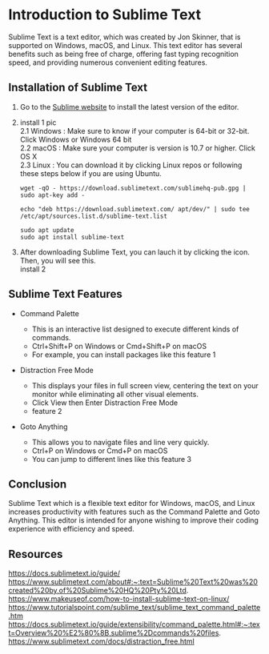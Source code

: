 # Introduction to Sublime Text

Sublime Text is a text editor, which was created by Jon Skinner, that is supported on Windows, macOS, and Linux. This text editor has several benefits such as being free of charge, offering fast typing recognition speed, and providing numerous convenient editing features.

## Installation of Sublime Text
1. Go to the [Sublime website](https://www.sublimetext.com/3) to install the latest version of the editor. 

2. install 1 pic <br/>
2.1 Windows : Make sure to know if your computer is 64-bit or 32-bit. Click Windows or Windows 64 bit<br/>
2.2 macOS : Make sure your computer is version is 10.7 or higher. Click OS X <br/>
2.3 Linux : You can download it by clicking Linux repos or following these steps below if you are using Ubuntu. <br/>
    ```
    wget -qO - https://download.sublimetext.com/sublimehq-pub.gpg | sudo apt-key add -
    ```
    ```
    echo "deb https://download.sublimetext.com/ apt/dev/" | sudo tee /etc/apt/sources.list.d/sublime-text.list

    ```
    ```
    sudo apt update
    sudo apt install sublime-text
    ```

3. After downloading Sublime Text, you can lauch it by clicking the icon. Then, you will see this. <br/>
install 2



## Sublime Text Features


* Command Palette
    * This is an interactive list designed to execute different kinds of commands.
    * Ctrl+Shift+P on Windows or Cmd+Shift+P on macOS
    * For example, you can install packages like this feature 1

* Distraction Free Mode
    * This displays your files in full screen view, centering the text on your monitor while eliminating all other visual elements.
    * Click View then Enter Distraction Free Mode
    * feature 2

* Goto Anything
    * This allows you to navigate files and line very quickly.
    * Ctrl+P on Windows or Cmd+P on macOS
    * You can jump to different lines like this feature 3



## Conclusion

Sublime Text which is a flexible text editor for Windows, macOS, and Linux increases productivity with features such as the Command Palette and Goto Anything. This editor is intended for anyone wishing to improve their coding experience with efficiency and speed.


## Resources

https://docs.sublimetext.io/guide/
https://www.sublimetext.com/about#:~:text=Sublime%20Text%20was%20created%20by,of%20Sublime%20HQ%20Pty%20Ltd.
https://www.makeuseof.com/how-to-install-sublime-text-on-linux/
https://www.tutorialspoint.com/sublime_text/sublime_text_command_palette.htm
https://docs.sublimetext.io/guide/extensibility/command_palette.html#:~:text=Overview%20%E2%80%8B,sublime%2Dcommands%20files.
https://www.sublimetext.com/docs/distraction_free.html
